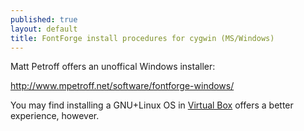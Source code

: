 ```yaml
---
published: true
layout: default
title: FontForge install procedures for cygwin (MS/Windows)
---
```


Matt Petroff offers an unoffical Windows installer:

http://www.mpetroff.net/software/fontforge-windows/

You may find installing a GNU+Linux OS in [Virtual Box](http://www.virtualbox.org) offers a better experience, however.
